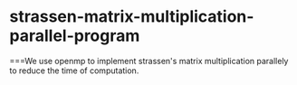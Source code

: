 # strassen-matrix-multiplication-parallel-program

===We use openmp to implement strassen's matrix multiplication parallely to reduce the time of computation.

